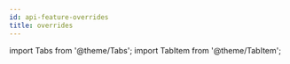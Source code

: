 ```yaml
---
id: api-feature-overrides
title: overrides
---
```


import Tabs from '@theme/Tabs';
import TabItem from '@theme/TabItem';
